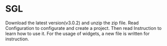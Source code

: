 # SGL
Download the latest version(v3.0.2) and unzip the zip file. Read Configuration to configurate and create a project. Then read Instruction to learn how to use it. For the usage of widgets, a new file is written for instruction.
